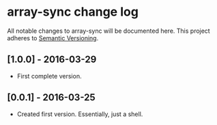 
# array-sync change log

All notable changes to array-sync will be documented here. This project adheres to [Semantic Versioning](http://semver.org/).

## [1.0.0] - 2016-03-29

- First complete version.

## [0.0.1] - 2016-03-25

- Created first version. Essentially, just a shell.
